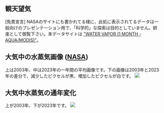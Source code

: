 ## 観天望気
[免責宣言] NASAのサイトにも書かれてる様に、此処に表示されてるデータは一般向けのプレゼンテーション用で、「科学的」な探索は目的としていません。娯楽として御覧下さい。本データサイトは ["WATER VAPOR (1 MONTH - AQUA/MODIS)"](https://neo.gsfc.nasa.gov/view.php?datasetId=MYDAL2_M_SKY_WV)。   

## 大気中の水蒸気画像 ([NASA](https://neo.gsfc.nasa.gov/view.php?datasetId=MYDAL2_M_SKY_WV))
上は2003年、中は2023年の一年間の平均画像です。下の画像は2003年と2023年の差分で、減少したピクセルが黒、増加したピクセルが白です。
![](Images/aqua_ave+.png)

## 大気中水蒸気の通年変化
上が2003年、下が2023年です。
![](Images/scomb0323.gif)

